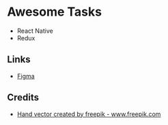 # Awesome Tasks

- React Native
- Redux

Links
---

- [Figma](https://www.figma.com/file/oHPn9emVto5DPFziri8W3h)

Credits
---

- <a href="https://www.freepik.com/free-photos-vectors/hand">Hand vector created by freepik - www.freepik.com</a>